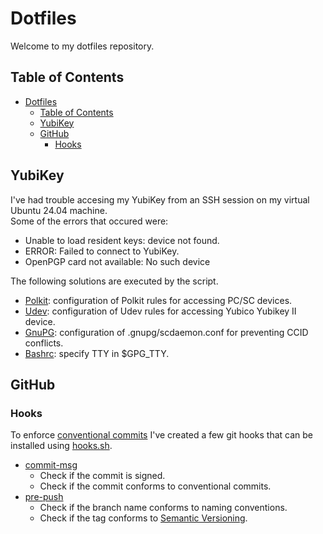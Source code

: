 # Dotfiles

Welcome to my dotfiles repository.

## Table of Contents

- [Dotfiles](#dotfiles)
  - [Table of Contents](#table-of-contents)
  - [YubiKey](#yubikey)
  - [GitHub](#github)
    - [Hooks](#hooks)

## YubiKey

I've had trouble accesing my YubiKey from an SSH session on my virtual Ubuntu 24.04 machine.  
Some of the errors that occured were:

- Unable to load resident keys: device not found.
- ERROR: Failed to connect to YubiKey.
- OpenPGP card not available: No such device

The following solutions are executed by the script.

- [Polkit](scripts/yubikey/polkit/): configuration of Polkit rules for accessing PC/SC devices.
- [Udev](scripts/yubikey/udev/): configuration of Udev rules for accessing Yubico Yubikey II device.
- [GnuPG](scripts/yubikey/gnupg/): configuration of .gnupg/scdaemon.conf for preventing CCID conflicts.
- [Bashrc](dotfiles/.bashrc): specify TTY in $GPG_TTY.

## GitHub

### Hooks

To enforce [conventional commits](https://www.conventionalcommits.org/en/v1.0.0/) I've created a few git hooks
that can be installed using [hooks.sh](scripts/github/hooks/hooks.sh).

- [commit-msg](scripts/github/hooks/commit-msg)
  - Check if the commit is signed.
  - Check if the commit conforms to conventional commits.
- [pre-push](scripts/github/hooks/pre-push)
  - Check if the branch name conforms to naming conventions.
  - Check if the tag conforms to [Semantic Versioning](https://semver.org/spec/v2.0.0.html).
